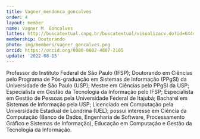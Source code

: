 ```yaml
---
title: Vagner_mendonca_goncalves
order: 4
layout: member
name: Vagner M. Goncalves
lattes: http://buscatextual.cnpq.br/buscatextual/visualizacv.do?id=K4449306J0
membership: Doutorando
photo: img/members/vagner_goncalves.png
orcid: https://orcid.org/0000-0002-4807-2105
update: '2022-08-15'
---
```


Professor do Instituto Federal de São Paulo (IFSP); Doutorando em Ciências pelo Programa de Pós-graduação em Sistemas de Informação (PPgSI) da Universidade de São Paulo (USP); Mestre em Ciências pelo PPgSI da USP; Especialista em Gestão da Tecnologia da Informação pelo IFSP; Especialista em Gestão de Pessoas pela Universidade Federal de Itajubá; Bacharel em Sistemas de Informação pela USP; Licenciado em Computação pela Universidade Estadual de Londrina (UEL); possui interesse em Ciência da Computação (Banco de Dados, Engenharia de Software, Processamento Gráfico e Sistemas de Informação), Educação em Computação e Gestão da Tecnologia da Informação.
